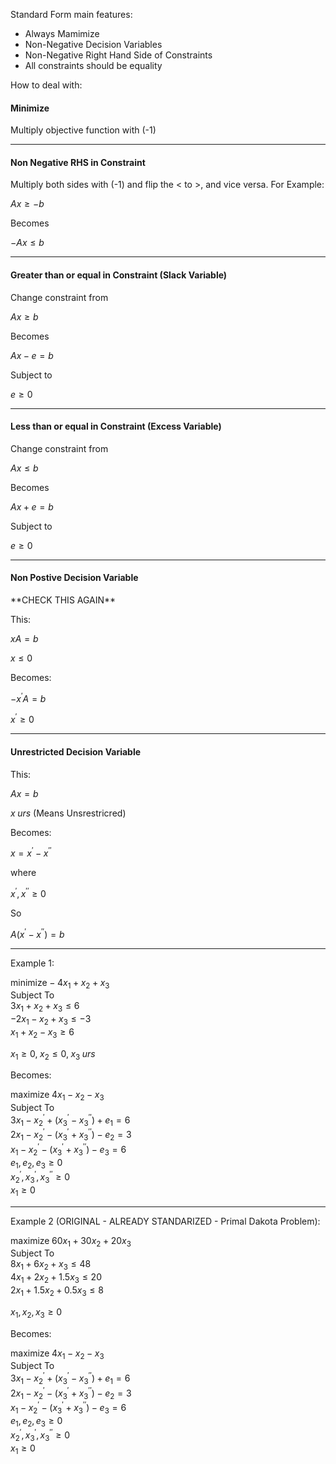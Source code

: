 Standard Form main features:
* Always Mamimize
* Non-Negative Decision Variables
* Non-Negative Right Hand Side of Constraints
* All constraints should be equality

How to deal with:
<h4>Minimize</h4>
<p>Multiply objective function with (-1)</p>

____

<h4>Non Negative RHS in Constraint</h4>
<p>Multiply both sides with (-1) and flip the < to >, and vice versa.
For Example:

$Ax \geq -b$

Becomes

$-Ax \leq b$
<p>

____

<h4>Greater than or equal in Constraint (Slack Variable)</h4>
Change constraint from

$Ax \geq b$

Becomes 

$Ax - e = b$

Subject to

$e \geq 0$

____
<h4>Less than or equal in Constraint (Excess Variable)</h4>
Change constraint from

$Ax \leq b$

Becomes 

$Ax + e = b$

Subject to

$e \geq 0$

____

<h4>Non Postive Decision Variable</h4>
**CHECK THIS AGAIN**

This:

$xA = b$

$x \leq 0$


Becomes:

$-x^\prime A = b$

$x^\prime \geq 0$


____

<h4>Unrestricted Decision Variable</h4>
This:

$Ax = b$

$x\;urs$ (Means Unsrestricred)

Becomes:

$x = x^\prime - x^{\prime}{^\prime}$ 

where

$x^\prime, x^{\prime}{^\prime} \geq 0$

So

$A(x^\prime - x^{\prime}{^\prime}) = b$

___

Example 1:

$\mathrm{minimize} -4x_1 + x_2 + x_3$<br>
Subject To <br>
$3x_1 + x_2 + x_3 \leq 6$<br>
$-2x_1 - x_2 + x_3 \leq -3$<br>
$x_1 + x_2 - x_3 \geq 6$<br>

$x_1 \geq 0, \; x_2 \leq 0, \; x_3 \;urs$<br>

Becomes:

$\mathrm{maximize} \; 4x_1 - x_2 - x_3$<br>
Subject To <br>
$3x_1 - x_2^\prime + (x_3^{\prime} - x_3^{\prime}{^\prime})  + e_1 = 6$<br>
$2x_1 - x_2^\prime - (x_3^{\prime} + x_3^{\prime}{^\prime}) - e_2 = 3$<br>
$x_1 - x_2^\prime - (x_3^{\prime} + x_3^{\prime}{^\prime}) - e_3 = 6$<br>
$e_1, e_2, e_3 \geq 0$<br>
$x_2^\prime, x_3^{\prime}, x_3^{\prime}{^\prime} \geq 0$<br>
$x_1 \geq 0$


___

Example 2 (ORIGINAL - ALREADY STANDARIZED - Primal Dakota Problem):

$\mathrm{maximize} \; 60x_1 + 30x_2 + 20x_3$<br>
Subject To <br>
$8x_1 + 6x_2 + x_3 \leq 48$<br>
$4x_1 + 2x_2 + 1.5x_3 \leq 20$<br>
$2x_1 + 1.5x_2 + 0.5x_3 \leq 8$<br>

$x_1, x_2, x_3 \geq 0$<br>

Becomes:

$\mathrm{maximize} \; 4x_1 - x_2 - x_3$<br>
Subject To <br>
$3x_1 - x_2^\prime + (x_3^{\prime} - x_3^{\prime}{^\prime})  + e_1 = 6$<br>
$2x_1 - x_2^\prime - (x_3^{\prime} + x_3^{\prime}{^\prime}) - e_2 = 3$<br>
$x_1 - x_2^\prime - (x_3^{\prime} + x_3^{\prime}{^\prime}) - e_3 = 6$<br>
$e_1, e_2, e_3 \geq 0$<br>
$x_2^\prime, x_3^{\prime}, x_3^{\prime}{^\prime} \geq 0$<br>
$x_1 \geq 0$


